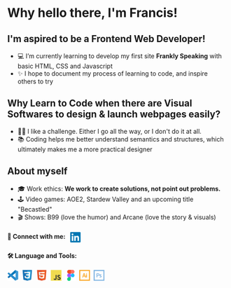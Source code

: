 # Why hello there, I'm Francis!

## I'm aspired to be a Frontend Web Developer!
- 💻 I’m currently learning to develop my first site **Frankly Speaking** with basic HTML, CSS and Javascript
- ✨ I hope to document my process of learning to code, and inspire others to try

## Why Learn to Code when there are Visual Softwares to design & launch webpages easily?
- 🏋️‍♂️ I like a challenge. Either I go all the way, or I don't do it at all. 
- 📚 Coding helps me better understand semantics and structures, which ultimately makes me a more practical designer

## About myself
- 🎓 Work ethics: **We work to create solutions, not point out problems.**
- 🕹️ Video games: AOE2, Stardew Valley and an upcoming title "Becastled"
- 🎬 Shows: B99 (love the humor) and Arcane (love the story & visuals)

#### 🔗 Connect with me: &nbsp; [<img alt="LinkedIn: Francis Yip" height="25px" align="center" target="_blank" src="https://github.com/devicons/devicon/blob/master/icons/linkedin/linkedin-original.svg" />](https://www.linkedin.com/in/francisyip98/)

#### 🛠️ Language and Tools:
<img src="https://github.com/devicons/devicon/blob/master/icons/vscode/vscode-original.svg" alt="VS Code" width="25" height="25"/>&nbsp;
<img src="https://github.com/devicons/devicon/blob/master/icons/css3/css3-original.svg" alt="CSS" width="25" height="25"/>&nbsp;
<img src="https://github.com/devicons/devicon/blob/master/icons/html5/html5-original.svg" alt="HTML" width="25" height="25"/>&nbsp;
<img src="https://github.com/devicons/devicon/blob/master/icons/javascript/javascript-original.svg" alt="JavaScript" width="25" height="25"/>&nbsp;
<img src="https://github.com/devicons/devicon/blob/master/icons/figma/figma-original.svg" alt="Figma" width="25" height="25"/>&nbsp;
<img src="https://github.com/devicons/devicon/blob/master/icons/illustrator/illustrator-line.svg" alt="Adobe Illustrator" width="25" height="25"/>&nbsp;
<img src="https://github.com/devicons/devicon/blob/master/icons/photoshop/photoshop-line.svg" alt="Adobe Photoshop" width="25" height="25"/>

<!---
FlanPanda/FlanPanda is a ✨ special ✨ repository because its `README.md` (this file) appears on your GitHub profile.
You can click the Preview link to take a look at your changes.
--->

